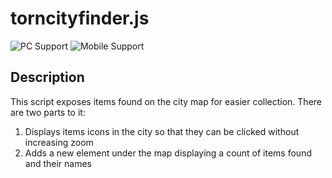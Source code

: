 # torncityfinder.js

![PC Support](https://img.shields.io/badge/PC-Supported-green) ![Mobile Support](https://img.shields.io/badge/Mobile-Supported-green)

## Description

This script exposes items found on the city map for easier collection. There are two parts to it:
1. Displays items icons in the city so that they can be clicked without increasing zoom
1. Adds a new element under the map displaying a count of items found and their names
